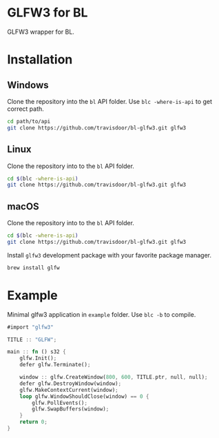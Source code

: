# GLFW3 for BL
GLFW3 wrapper for BL.

# Installation
## Windows

Clone the repository into the `bl` API folder. Use `blc -where-is-api` to get correct path.
```bash
cd path/to/api
git clone https://github.com/travisdoor/bl-glfw3.git glfw3
```

## Linux

Clone the repository into to the `bl` API folder.
```bash
cd $(blc -where-is-api)
git clone https://github.com/travisdoor/bl-glfw3.git glfw3
```

## macOS
Clone the repository into to the `bl` API folder.
```bash
cd $(blc -where-is-api)
git clone https://github.com/travisdoor/bl-glfw3.git glfw3
```
Install `glfw3` development package with your favorite package manager.
```bash
brew install glfw
```

# Example
Minimal glfw3 application in `example` folder. Use `blc -b` to compile.
```rust
#import "glfw3"

TITLE :: "GLFW";

main :: fn () s32 {
    glfw.Init();
    defer glfw.Terminate();

    window :: glfw.CreateWindow(800, 600, TITLE.ptr, null, null);
    defer glfw.DestroyWindow(window);
    glfw.MakeContextCurrent(window);
    loop glfw.WindowShouldClose(window) == 0 {
        glfw.PollEvents();
        glfw.SwapBuffers(window);
    }
    return 0;
}
```
